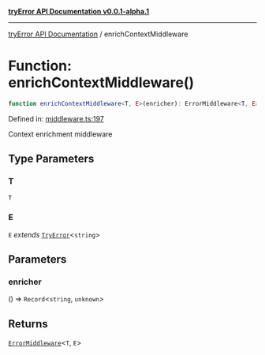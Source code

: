 [**tryError API Documentation v0.0.1-alpha.1**](../index.md)

***

[tryError API Documentation](../index.md) / enrichContextMiddleware

# Function: enrichContextMiddleware()

```ts
function enrichContextMiddleware<T, E>(enricher): ErrorMiddleware<T, E>;
```

Defined in: [middleware.ts:197](https://github.com/oconnorjohnson/tryError/blob/e3ae0308069a4fba073f4543d527ad76373db795/src/middleware.ts#L197)

Context enrichment middleware

## Type Parameters

### T

`T`

### E

`E` *extends* [`TryError`](../interfaces/TryError.md)\<`string`\>

## Parameters

### enricher

() => `Record`\<`string`, `unknown`\>

## Returns

[`ErrorMiddleware`](../type-aliases/ErrorMiddleware.md)\<`T`, `E`\>
